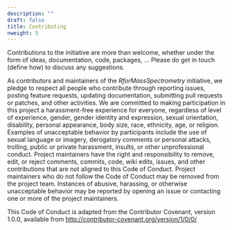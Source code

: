 ```yaml
---
description: ""
draft: false
title: Contributing
nweight: 5
---
```


Contributions to the initiative are more than welcome, whether under
the form of ideas, documentation, code, packages, ... Please do get in
touch (define how) to discuss any suggestions.

As contributors and maintainers of the *RforMassSpectrometry*
initiative, we pledge to respect all people who contribute through
reporting issues, posting feature requests, updating documentation,
submitting pull requests or patches, and other activities. We are
committed to making participation in this project a harassment-free
experience for everyone, regardless of level of experience, gender,
gender identity and expression, sexual orientation, disability,
personal appearance, body size, race, ethnicity, age, or
religion. Examples of unacceptable behavior by participants include
the use of sexual language or imagery, derogatory comments or personal
attacks, trolling, public or private harassment, insults, or other
unprofessional conduct. Project maintainers have the right and
responsibility to remove, edit, or reject comments, commits, code,
wiki edits, issues, and other contributions that are not aligned to
this Code of Conduct. Project maintainers who do not follow the Code
of Conduct may be removed from the project team. Instances of abusive,
harassing, or otherwise unacceptable behavior may be reported by
opening an issue or contacting one or more of the project maintainers.

This Code of Conduct is adapted from the Contributor Covenant, version
1.0.0, available from http://contributor-covenant.org/version/1/0/0/
